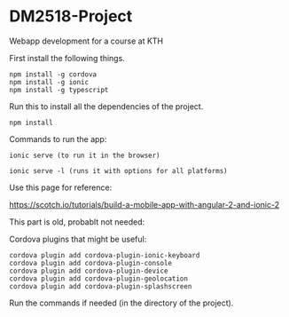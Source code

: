 # DM2518-Project
Webapp development for a course at KTH

First install the following things.

	npm install -g cordova
	npm install -g ionic
	npm install -g typescript

Run this to install all the dependencies of the project.

	npm install

Commands to run the app:

	ionic serve (to run it in the browser)

	ionic serve -l (runs it with options for all platforms)

Use this page for reference:

https://scotch.io/tutorials/build-a-mobile-app-with-angular-2-and-ionic-2

This part is old, probablt not needed:

Cordova plugins that might be useful:

	cordova plugin add cordova-plugin-ionic-keyboard
	cordova plugin add cordova-plugin-console
	cordova plugin add cordova-plugin-device
	cordova plugin add cordova-plugin-geolocation
	cordova plugin add cordova-plugin-splashscreen

Run the commands if needed (in the directory of the project).

